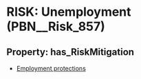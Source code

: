# RISK: __Unemployment__ (PBN__Risk_857)

## Property: has_RiskMitigation

* [Employment protections](PBN__RiskMitigation_1181)

